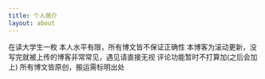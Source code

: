 ```yaml
---
title: 个人简介
layout: about
---
```

在读大学生一枚
本人水平有限，所有博文皆不保证正确性
本博客为滚动更新，没写完就被上传的博客非常常见，遇见请直接无视
评论功能暂时不打算加(之后会加上)
所有博文皆原创，搬运需标明出处

